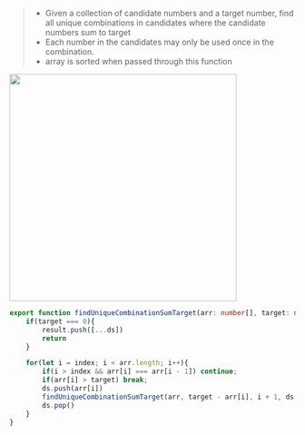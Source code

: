 > - Given a collection of candidate numbers and a target number, find all unique combinations in candidates where the candidate numbers sum to target
> - Each number in the candidates may only be used once in the combination.
> - array is sorted when passed through this function

<img src="https://github.com/Maniabhishek/Data-Structure-And-Algorithm/assets/31520295/968c4b8e-cdc4-47a6-b9a9-abe22fe567ea" height=400 width=400>


```ts
export function findUniqueCombinationSumTarget(arr: number[], target: number, index: number, ds: number[], result: number[][]){
    if(target === 0){
        result.push([...ds])
        return
    }

    for(let i = index; i < arr.length; i++){
        if(i > index && arr[i] === arr[i - 1]) continue;
        if(arr[i] > target) break;
        ds.push(arr[i])
        findUniqueCombinationSumTarget(arr, target - arr[i], i + 1, ds, result)
        ds.pop()
    }
}
```
